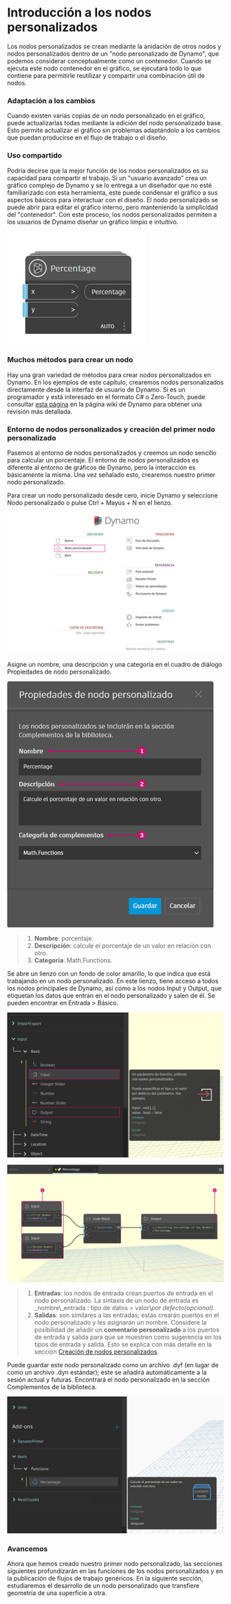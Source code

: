 # Introducción a los nodos personalizados

Los nodos personalizados se crean mediante la anidación de otros nodos y nodos personalizados dentro de un "nodo personalizado de Dynamo", que podemos considerar conceptualmente como un contenedor. Cuando se ejecuta este nodo contenedor en el gráfico, se ejecutará todo lo que contiene para permitirle reutilizar y compartir una combinación útil de nodos.

### Adaptación a los cambios

Cuando existen varias copias de un nodo personalizado en el gráfico, puede actualizarlas todas mediante la edición del nodo personalizado base. Esto permite actualizar el gráfico sin problemas adaptándolo a los cambios que puedan producirse en el flujo de trabajo o el diseño.

### Uso compartido

Podría decirse que la mejor función de los nodos personalizados es su capacidad para compartir el trabajo. Si un "usuario avanzado" crea un gráfico complejo de Dynamo y se lo entrega a un diseñador que no esté familiarizado con esta herramienta, este puede condensar el gráfico a sus aspectos básicos para interactuar con el diseño. El nodo personalizado se puede abrir para editar el gráfico interno, pero manteniendo la simplicidad del "contenedor". Con este proceso, los nodos personalizados permiten a los usuarios de Dynamo diseñar un gráfico limpio e intuitivo.

![](../images/6-1/1/customnodeintro-worksharing01.jpg)

### Muchos métodos para crear un nodo

Hay una gran variedad de métodos para crear nodos personalizados en Dynamo. En los ejemplos de este capítulo, crearemos nodos personalizados directamente desde la interfaz de usuario de Dynamo. Si es un programador y está interesado en el formato C# o Zero-Touch, puede consultar [esta página](https://github.com/DynamoDS/Dynamo/wiki/How-To-Create-Your-Own-Nodes) en la página wiki de Dynamo para obtener una revisión más detallada.

### Entorno de nodos personalizados y creación del primer nodo personalizado

Pasemos al entorno de nodos personalizados y creemos un nodo sencillo para calcular un porcentaje. El entorno de nodos personalizados es diferente al entorno de gráficos de Dynamo, pero la interacción es básicamente la misma. Una vez señalado esto, crearemos nuestro primer nodo personalizado.

Para crear un nodo personalizado desde cero, inicie Dynamo y seleccione Nodo personalizado o pulse Ctrl + Mayús + N en el lienzo.

![](../images/6-1/1/customnodeintro-customnodeenvironment01.jpg)

Asigne un nombre, una descripción y una categoría en el cuadro de diálogo Propiedades de nodo personalizado.

![](../images/6-1/1/customnodeintro-customnodeenvironment02.jpg)

> 1. **Nombre**: porcentaje.
> 2. **Descripción**: calcule el porcentaje de un valor en relación con otro.
> 3. **Categoría**: Math.Functions.

Se abre un lienzo con un fondo de color amarillo, lo que indica que está trabajando en un nodo personalizado. En este lienzo, tiene acceso a todos los nodos principales de Dynamo, así como a los nodos Input y Output, que etiquetan los datos que entran en el nodo personalizado y salen de él. Se pueden encontrar en Entrada > Básico.

![](../images/6-1/1/customnodeintro-customnodeenvironment03.jpg)

![](../images/6-1/1/customnodeintro-customnodeenvironment04.jpg)

> 1. **Entradas**: los nodos de entrada crean puertos de entrada en el nodo personalizado. La sintaxis de un nodo de entrada es _nombre\\_entrada : tipo de datos = valor\\_por defecto(opcional)._
> 2. **Salidas**: son similares a las entradas; estas crearán puertos en el nodo personalizado y les asignarán un nombre. Considere la posibilidad de añadir un **comentario personalizado** a los puertos de entrada y salida para que se muestren como sugerencia en los tipos de entrada y salida. Esto se explica con más detalle en la sección [Creación de nodos personalizados](2-creating.md).

Puede guardar este nodo personalizado como un archivo .dyf (en lugar de como un archivo .dyn estándar); este se añadirá automáticamente a la sesión actual y futuras. Encontrará el nodo personalizado en la sección Complementos de la biblioteca.

![](../images/6-1/1/customnodeintro-customnodeenvironment05.jpg)

### Avancemos

Ahora que hemos creado nuestro primer nodo personalizado, las secciones siguientes profundizarán en las funciones de los nodos personalizados y en la publicación de flujos de trabajo genéricos. En la siguiente sección, estudiaremos el desarrollo de un nodo personalizado que transfiere geometría de una superficie a otra.
